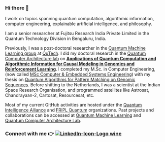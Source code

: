 ### Hi there 👋

I work on topics spanning quantum computation, algorithmic information, computer engineering, explainable artificial intelligence, and philosophy.

I am a senior researcher at Fujitsu Research India Private Limited in the Quantum Technology Division in Bengaluru, India.

Previously, I was a post-doctoral researcher in the [Quantum Machine Learning group](https://qutech.nl/lab/feld-group/) at [QuTech](https://qutech.nl/person/aritra-sarkar/). I did my doctoral research in the [Quantum Computer Architecture lab](https://www.tudelft.nl/en/eemcs/the-faculty/departments/quantum-computer-engineering/quantum-computer-architecture-lab/staff/aritra-sarkar/) on [**Applications of Quantum Computation and Algorithmic Information for Causal Modeling in Genomics and Reinforcement Learning**](https://doi.org/10.4233/uuid:0952c9e9-115c-4672-9381-2b302d1b9576). I completed my M.Sc. in Computer Engineering, (now called [MSc Computer & Embedded Systems Engineering](https://www.tudelft.nl/en/education/programmes/masters/msc-computer-embedded-systems-engineering)) with my thesis on [Quantum Algorithms for Pattern Matching on Genomic Sequences](https://repository.tudelft.nl/islandora/object/uuid%3A4257310d-6d8b-4f5a-9fda-00cf8e081f0e). Before shifting to the Netherlands, I was a scientist at the Indian Space Research Organisation, and programmed satellites like Astrosat, Chandrayaan-2, Cartosat, Resourcesat, etc.

Most of my current GitHub activities are hosted under the [Quantum Intelligence Alliance](https://github.com/Advanced-Research-Centre) and [FRIPL Quantum](https://github.com/FRIPL-Quantum) organizations. Past projects and collaborations can be accessed at [Quantum Machine Learning](https://github.com/QML-Group) and [Quantum Computer Architecture Lab](https://github.com/QE-Lab).

<!--
![Aritra's github stats](https://github-readme-stats.vercel.app/api?username=prince-ph0en1x&count_private=true&include_all_commits&show_icons=true&theme=tokyonight)
-->

<!--
[![Julia Simpke](https://github-readme-stats.vercel.app/api/pin/?username=Advanced-Research-Centre&repo=QKSA)](https://github.com/Advanced-Research-Centre/QKSA)
-->

<!--
Projects currently in focus:

[![Julia Simpke](https://github-readme-stats.vercel.app/api/pin/?username=Advanced-Research-Centre&repo=YAQQ)](https://github.com/Advanced-Research-Centre/YAQQ)

[![Julia Simpke](https://github-readme-stats.vercel.app/api/pin/?username=Advanced-Research-Centre&repo=DeQompile)](https://github.com/Advanced-Research-Centre/DeQompile)
-->

### **Connect with me** 👉 [![LinkedIn-Icon-Logo wine](https://user-images.githubusercontent.com/52291447/116795606-18bdaa00-aace-11eb-940b-0740dfeb8309.png)](https://www.linkedin.com/in/sarkararitra/)

<!--
**prince-ph0en1x/prince-ph0en1x** is a ✨ _special_ ✨ repository because its `README.md` (this file) appears on your GitHub profile.

Here are some ideas to get you started:

- 🔭 I’m currently working on ...
- 🌱 I’m currently learning ...
- 👯 I’m looking to collaborate on ...
- 🤔 I’m looking for help with ...
- 💬 Ask me about ...
- 📫 How to reach me: ...
- 😄 Pronouns: ...
- ⚡ Fun fact: ...
-->
